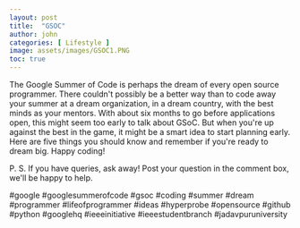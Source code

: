 ```yaml
---
layout: post
title:  "GSOC"
author: john
categories: [ Lifestyle ]
image: assets/images/GSOC1.PNG
toc: true
---
```


The Google Summer of Code is perhaps the dream of every open source programmer. There couldn't possibly be a better way than to code away your summer at a dream organization, in a dream country, with the best minds as your mentors. With about six months to go before applications open, this might seem too early to talk about GSoC. But when you're up against the best in the game, it might be a smart idea to start planning early. Here are five things you should know and remember if you're ready to dream big. Happy coding!

P. S. If you have queries, ask away! Post your question in the comment box, we'll be happy to help.

#google #googlesummerofcode #gsoc #coding #summer #dream #programmer #lifeofprogrammer #ideas #hyperprobe #opensource #github #python #googlehq #ieeeinitiative #ieeestudentbranch #jadavpuruniversity
